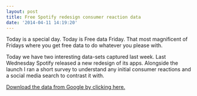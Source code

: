 ```yaml
---
layout: post
title: Free Spotify redesign consumer reaction data
date: '2014-04-11 14:19:20'
---
```


Today is a special day. Today is Free data Friday. That most magnificent of Fridays where you get free data to do whatever you please with.

Today we have two interesting data-sets captured last week. Last Wednesday Spotify released a new redesign of its apps. Alongside the launch I ran a short survey to understand any initial consumer reactions and a social media search to contrast it with. 

[Download the data from Google by clicking here.](http://bit.ly/OP9Xym)
